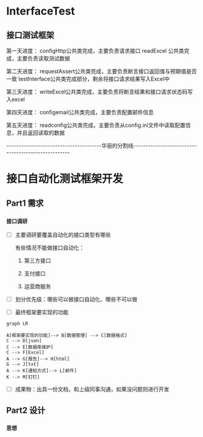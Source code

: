 # InterfaceTest

## 接口测试框架

第一天进度：
configHttp公共类完成，主要负责请求接口
readExcel 公共类完成，主要负责读取测试数据

第二天进度：
requestAssert公共类完成，主要负责断言接口返回值与预期值是否一致
testInterface公共类完成部分，剩余将接口请求结果写入Excel中

第三天进度：
writeExcel公共类完成，主要负责将断言结果和接口请求状态码写入excel

第四天进度：
configemail公共类完成，主要负责配置邮件信息

第五天进度：
readconfig公共类完成，主要负责从config.ini文件中读取配置信息，并且返回读取的数据


---------------------------------------华丽的分割线----------------------------------------------------

# 接口自动化测试框架开发

## Part1 需求


### `接口调研`

- [ ] 主要调研要覆盖自动化的接口类型有哪些

  有些情况不能做接口自动化：

  1. 第三方接口

  2. 支付接口

  3. 运营商服务

- [ ] 划分优先级：哪些可以做接口自动化、哪些不可以做

- [ ] 最终框架要实现的功能

```mermaid
graph LR

A[框架要实现的功能]--> B[数据管理] --> C[数据格式]
C --> D[json]
C --> E[数据库维护]
C --> F[Excel]
A --> G[报告]--> H[html]
G --> J[txt]
A --> K[通知方式]--> L[邮件]
K --> M[钉钉]
```



- [ ] 成果物：出具一份文档，和上级同事沟通，如果没问题则进行开发




## Part2 设计

### `思想`

